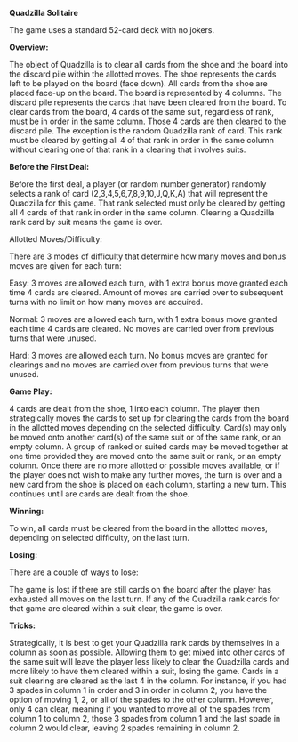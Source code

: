 <b>Quadzilla Solitaire </b>

The game uses a standard 52-card deck with no jokers.  

<b>Overview:</b>

  The object of Quadzilla is to clear all cards from the shoe and the board into the discard pile within the allotted moves. The shoe represents the cards left to be played on the board (face down). All cards from the shoe are placed face-up on the board. The board is represented by 4 columns. The discard pile represents the cards that have been cleared from the board. To clear cards from the board, 4 cards of the same suit, regardless of rank, must be in order in the same column. Those 4 cards are then cleared to the discard pile. 
  The exception is the random Quadzilla rank of card. This rank must be cleared by getting all 4 of that rank in order in the same column without clearing one of that rank in a clearing that involves suits. 


<b>Before the First Deal:</b>

Before the first deal, a player (or random number generator) randomly selects a rank of card (2,3,4,5,6,7,8,9,10,J,Q,K,A) that will represent the Quadzilla for this game. That rank selected must only be cleared by getting all 4 cards of that rank in order in the same column. Clearing a Quadzilla rank card by suit means the game is over.

Allotted Moves/Difficulty:</b>

There are 3 modes of difficulty that determine how many moves and bonus moves are given for each turn:

  Easy: 3 moves are allowed each turn, with 1 extra bonus move granted each time 4 cards are cleared. Amount of moves are carried over to subsequent turns with no limit on how many moves are acquired.

  Normal: 3 moves are allowed each turn, with 1 extra bonus move granted each time 4 cards are cleared. No moves are carried over from previous turns that were unused.

  Hard: 3 moves are allowed each turn. No bonus moves are granted for clearings and no moves are carried over from previous turns that were unused. 


<b>Game Play:</b>

  4 cards are dealt from the shoe, 1 into each column. The player then strategically moves the cards to set up for clearing the cards from the board in the allotted moves depending on the selected difficulty. Card(s) may only be moved onto another card(s) of the same suit or of the same rank, or an empty column. A group of ranked or suited cards may be moved together at one time provided they are moved onto the same suit or rank, or an empty column. Once there are no more allotted or possible moves available, or if the player does not wish to make any further moves, the turn is over and a new card from the shoe is placed on each column, starting a new turn. This continues until are cards are dealt from the shoe.


<b>Winning:</b>

To win, all cards must be cleared from the board in the allotted moves, depending on selected difficulty, on the last turn. 


<b>Losing:</b>

There are a couple of ways to lose:

The game is lost if there are still cards on the board after the player has exhausted all moves on the last turn.
If any of the Quadzilla rank cards for that game are cleared within a suit clear, the game is over.

<b>Tricks:</b>

  Strategically, it is best to get your Quadzilla rank cards by themselves in a column as soon as possible. Allowing them to get mixed into other cards of the same suit will leave the player less likely to clear the Quadzilla cards and more likely to have them cleared within a suit, losing the game.
  Cards in a suit clearing are cleared as the last 4 in the column. For instance, if you had 3 spades in column 1 in order and 3 in order in column 2, you have the option of moving 1, 2, or all of the spades to the other column. However, only 4 can clear, meaning if you wanted to move all of the spades from column 1 to column 2, those 3 spades from column 1 and the last spade in column 2 would clear, leaving 2 spades remaining in column 2. 



